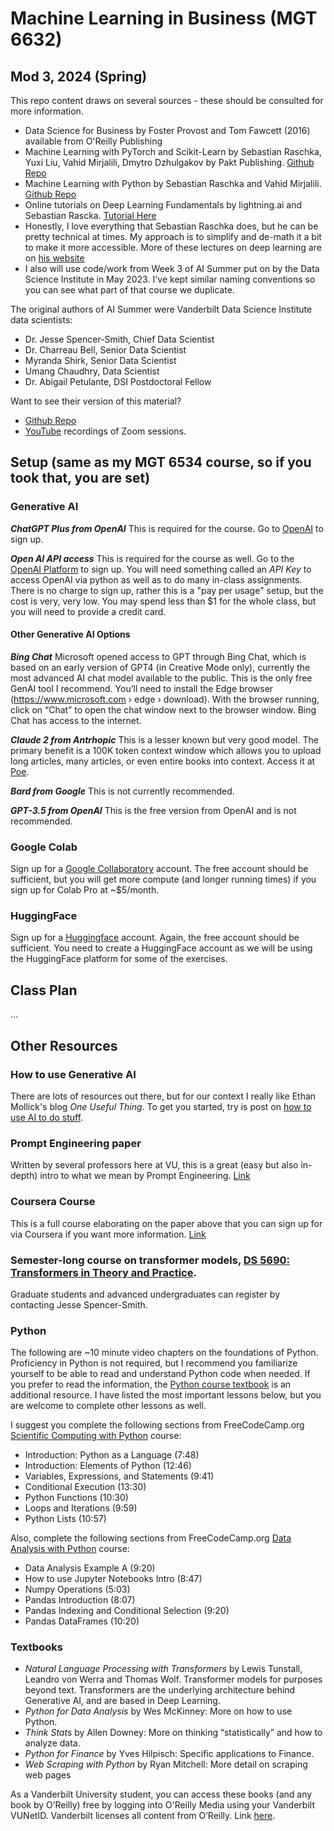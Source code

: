 # Machine Learning in Business (MGT 6632)

## Mod 3, 2024 (Spring)

This repo content draws on several sources - these should be consulted for more information. 
* Data Science for Business by Foster Provost and Tom Fawcett (2016) available from O'Reilly Publishing
* Machine Learning with PyTorch and Scikit-Learn by Sebastian Raschka, Yuxi Liu, Vahid Mirjalili, Dmytro Dzhulgakov by Pakt Publishing. [Github Repo](https://github.com/rasbt/machine-learning-book/tree/main)
* Machine Learning with Python by Sebastian Raschka and Vahid Mirjalili. [Github Repo](https://github.com/rasbt/python-machine-learning-book-3rd-edition)
* Online tutorials on Deep Learning Fundamentals by lightning.ai and Sebastian Rascka. [Tutorial Here](https://lightning.ai/courses/deep-learning-fundamentals/)
* Honestly, I love everything that Sebastian Raschka does, but he can be pretty technical at times. My approach is to simplify and de-math it a bit to make it more accessible. More of these lectures on deep learning are on [his website](https://sebastianraschka.com/blog/2021/dl-course.html)
* I also will use code/work from Week 3 of AI Summer put on by the Data Science Institute in May 2023. I've kept similar naming conventions so you can see what part of that course we duplicate. 

The original authors of AI Summer were Vanderbilt Data Science Institute data scientists:
* Dr. Jesse Spencer-Smith, Chief Data Scientist
* Dr. Charreau Bell, Senior Data Scientist
* Myranda Shirk, Senior Data Scientist
* Umang Chaudhry, Data Scientist
* Dr. Abigail Petulante, DSI Postdoctoral Fellow

Want to see their version of this material?
* [Github Repo](https://github.com/vanderbilt-data-science/ai_summer)
* [YouTube](https://www.youtube.com/playlist?list=PL6KxUvysa-7yV8T4qcoLaDH3ZzUFwYx8u) recordings of Zoom sessions.

## Setup (same as my MGT 6534 course, so if you took that, you are set)

### Generative AI

***ChatGPT Plus from OpenAI*** This is required for the course. Go to [OpenAI](https://openai.com/) to sign up. 

***Open AI API access*** This is required for the course as well. Go to the [OpenAI Platform](https://platform.openai.com/overview) to sign up. You will need something called an *API Key* to access OpenAI via python as well as to do many in-class assignments. There is no charge to sign up, rather this is a "pay per usage" setup, but the cost is very, very low. You may spend less than $1 for the whole class, but you will need to provide a credit card. 

#### Other Generative AI Options

***Bing Chat*** Microsoft opened access to GPT through Bing Chat, which is based on an early version of GPT4 (in Creative Mode only), currently the most advanced AI chat model available to the public. This is the only free GenAI tool I recommend. You’ll need to install the Edge browser (https://www.microsoft.com › edge › download). With the browser running, click on “Chat” to open the chat window next to the browser window. Bing Chat has access to the internet. 

***Claude 2 from Antrhopic*** This is a lesser known but very good model. The primary benefit is a 100K token context window which allows you to upload long articles, many articles, or even entire books into context. Access it at [Poe](www.poe.com). 

***Bard from Google*** This is not currently recommended. 

***GPT-3.5 from OpenAI*** This is the free version from OpenAI and is not recommended. 

### Google Colab

Sign up for a [Google Collaboratory](https://colab.research.google.com/) account. The free account should be sufficient, but you will get more compute (and longer running times) if you sign up for Colab Pro at ~$5/month.

### HuggingFace

Sign up for a [Huggingface](https://huggingface.co) account. Again, the free account should be sufficient. You need to create a HuggingFace account as we will be using the HuggingFace platform for some of the exercises.

## Class Plan

...





## Other Resources

### How to use Generative AI
There are lots of resources out there, but for our context I really like Ethan Mollick's blog *One Useful Thing*. To get you started, try is post on [how to use AI to do stuff](https://www.oneusefulthing.org/p/how-to-use-ai-to-do-stuff-an-opinionated).

### Prompt Engineering paper 
Written by several professors here at VU, this is a great (easy but also in-depth) intro to what we mean by Prompt Engineering. [Link](https://arxiv.org/abs/2302.11382)

### Coursera Course
This is a full course elaborating on the paper above that you can sign up for via Coursera if you want more information. [Link](https://www.coursera.org/learn/prompt-engineering)

### Semester-long course on transformer models, [DS 5690: Transformers in Theory and Practice](https://docs.google.com/document/d/1eKJn3eQU38jsE1ilZL0s-yrsIKcn8iZ7iSmXYxibx78/edit?usp=sharing). 
Graduate students and advanced undergraduates can register by contacting Jesse Spencer-Smith. 

### Python

The following are ~10 minute video chapters on the foundations of Python. Proficiency in Python is not required, but I recommend you familiarize yourself to be able to read and understand Python code when needed. If you prefer to read the information, the [Python course textbook](https://do1.dr-chuck.com/pythonlearn/EN_us/pythonlearn.pdf) is an additional resource. I have listed the most important lessons below, but you are welcome to complete other lessons as well.

I suggest you complete the following sections from FreeCodeCamp.org [Scientific Computing with Python](https://www.freecodecamp.org/learn/scientific-computing-with-python/) course:

* Introduction: Python as a Language (7:48)
* Introduction: Elements of Python (12:46)
* Variables, Expressions, and Statements (9:41)
* Conditional Execution (13:30)
* Python Functions (10:30)
* Loops and Iterations (9:59)
* Python Lists (10:57)

Also, complete the following sections from FreeCodeCamp.org [Data Analysis with Python](https://www.freecodecamp.org/learn/data-analysis-with-python/) course:

* Data Analysis Example A (9:20)
* How to use Jupyter Notebooks Intro (8:47)
* Numpy Operations (5:03)
* Pandas Introduction (8:07)
* Pandas Indexing and Conditional Selection (9:20)
* Pandas DataFrames (10:20)

### Textbooks

-  *Natural Language Processing with Transformers* by Lewis Tunstall, Leandro von Werra and Thomas Wolf. Transformer models for purposes beyond text. Transformers are the underlying architecture behind Generative AI, and are based in Deep Learning. 
-  *Python for Data Analysis* by Wes McKinney: More on how to use Python.
-  *Think Stats* by Allen Downey: More on thinking “statistically” and how to analyze data.
-  *Python for Finance* by Yves Hilpisch: Specific applications to Finance.
-  *Web Scraping with Python* by Ryan Mitchell: More detail on scraping web pages

As a Vanderbilt University student, you can access these books (and any book by O’Reilly) free by logging into O'Reilly Media using your Vanderbilt VUNetID. Vanderbilt licenses all content from O’Reilly. Link [here](http://www.library.vanderbilt.edu/eres?id=1676). 




